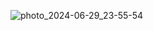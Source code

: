 
![photo_2024-06-29_23-55-54](https://github.com/VladimirRedanov1337/ImGui-Expensife/assets/174213322/998b9828-35b4-4b79-a716-bae76e282287)
